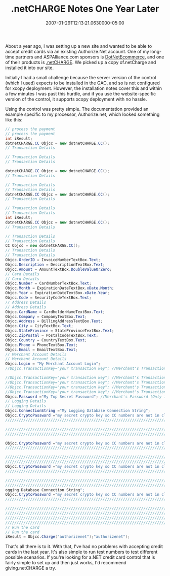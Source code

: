 ﻿---
title: .netCHARGE Notes One Year Later
date: "2007-01-29T12:13:21.0630000-05:00"
description: About a year ago, I was setting up a new site and wanted to be able
featuredImage: img/netcharge-notes-one-year-later-featured.png
---

About a year ago, I was setting up a new site and wanted to be able to accept credit cards via an existing Authorize.Net account. One of my long-time partners and ASPAlliance.com sponsors is [DotNetEcommerce](http://www.dotnetecommerce.com/), and one of their products is [.netCHARGE](http://dotnetcharge.com/). We picked up a copy of.netCharge and installed it into our site.

Initially I had a small challenge because the server version of the control (which I used) expects to be installed in the GAC, and so is not configured for xcopy deployment. However, the installation notes cover this and within a few minutes I was past this hurdle, and if you use the website-specific version of the control, it supports xcopy deployment with no hassle.

Using the control was pretty simple. The documentation provided an example specific to my processor, Authorize.net, which looked something like this:


```csharp
// process the payment
// process the payment
int iResult;
dotnetCHARGE.CC Objcc = new dotnetCHARGE.CC();
// Transaction Details

// Transaction Details
// Transaction Details

dotnetCHARGE.CC Objcc = new dotnetCHARGE.CC();
// Transaction Details

// Transaction Details
// Transaction Details
dotnetCHARGE.CC Objcc = new dotnetCHARGE.CC();
// Transaction Details

// Transaction Details
// Transaction Details
int iResult;
dotnetCHARGE.CC Objcc = new dotnetCHARGE.CC();
// Transaction Details

// Transaction Details
// Transaction Details
CC Objcc = new dotnetCHARGE.CC();
// Transaction Details
// Transaction Details
Objcc.OrderID = InvoiceNumberTextBox.Text;
Objcc.Description = DescriptionTextBox.Text;
Objcc.Amount = AmountTextBox.DoubleValueOrZero;
// Card Details
// Card Details
Objcc.Number = CardNumberTextBox.Text;
Objcc.Month = ExpirationDateTextBox.xDate.Month;
Objcc.Year = ExpirationDateTextBox.xDate.Year;
Objcc.Code = SecurityCodeTextBox.Text;
// Address Details
// Address Details
Objcc.CardName = CardholderNameTextBox.Text;
Objcc.Company = CompanyTextBox.Text;
Objcc.Address = BillingAddressTextBox.Text;
Objcc.City = CityTextBox.Text;
Objcc.StateProvince = StateProvinceTextBox.Text;
Objcc.ZipPostal = PostalCodeTextBox.Text;
Objcc.Country = CountryTextBox.Text;
Objcc.Phone = PhoneTextBox.Text;
Objcc.Email = EmailTextBox.Text;
// Merchant Account Details
// Merchant Account Details
Objcc.Login = "My Merchant Account Login";
//Objcc.TransactionKey="your transaction key"; //Merchant's Transaction Key (Only if Password is not provided)

//Objcc.TransactionKey="your transaction key"; //Merchant's Transaction Key (Only if Password is not provided)
//Objcc.TransactionKey="your transaction key"; //Merchant's Transaction Key (Only if Password is not provided)"My Merchant Account Login";
//Objcc.TransactionKey="your transaction key"; //Merchant's Transaction Key (Only if Password is not provided)
//Objcc.TransactionKey="your transaction key"; //Merchant's Transaction Key (Only if Password is not provided)
Objcc.Password ="My Top Secret Password"; //Merchant's Password (Only if Transaction Key is not provided)"My Top Secret Password"; //Merchant's Password (Only if Transaction Key is not provided)
// Logging Details
// Logging Details
Objcc.ConnectionString ="My Logging Database Connection String";
Objcc.CryptoPassword ="my secret crypto key so CC numbers are not in cleartext";
///////////////////////////////////////////////////////////////////////////////////////////////

///////////////////////////////////////////////////////////////////////////////////////////////
///////////////////////////////////////////////////////////////////////////////////////////////

Objcc.CryptoPassword ="my secret crypto key so CC numbers are not in cleartext";
///////////////////////////////////////////////////////////////////////////////////////////////

///////////////////////////////////////////////////////////////////////////////////////////////
///////////////////////////////////////////////////////////////////////////////////////////////
Objcc.CryptoPassword ="my secret crypto key so CC numbers are not in cleartext";
///////////////////////////////////////////////////////////////////////////////////////////////

///////////////////////////////////////////////////////////////////////////////////////////////
///////////////////////////////////////////////////////////////////////////////////////////////"My L
ogging Database Connection String";
Objcc.CryptoPassword ="my secret crypto key so CC numbers are not in cleartext";
///////////////////////////////////////////////////////////////////////////////////////////////

///////////////////////////////////////////////////////////////////////////////////////////////
///////////////////////////////////////////////////////////////////////////////////////////////"my secret crypto key so CC numbers are not in cleartext";
///////////////////////////////////////////////////////////////////////////////////////////////
///////////////////////////////////////////////////////////////////////////////////////////////
// Run the card
// Run the card
iResult = Objcc.Charge("authorizenet");"authorizenet");
```


That's all there is to it. With that, I've had no problems with accepting credit cards in the last year. It's also simple to run test numbers to test different possible scenarios. If you're looking for a.NET credit card control that is fairly simple to set up and then just works, I'd recommend giving.netCHARGE a try.

